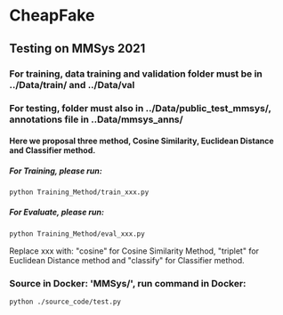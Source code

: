 # CheapFake
## Testing on MMSys 2021

### For training, data training and validation folder must be in ../Data/train/ and ../Data/val

### For testing, folder must also in ../Data/public_test_mmsys/, annotations file in ..Data/mmsys_anns/

#### Here we proposal three method, Cosine Similarity, Euclidean Distance and Classifier method.


##### For Training, please run:
```bash
python Training_Method/train_xxx.py
```


##### For Evaluate, please run:
```bash
python Training_Method/eval_xxx.py
```

Replace xxx with: "cosine" for Cosine Similarity Method, "triplet" for Euclidean Distance method and "classify" for Classifier method.

### Source in Docker: 'MMSys/', run command in Docker: 
```bash
python ./source_code/test.py
```
